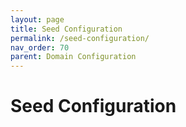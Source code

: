```yaml
---
layout: page
title: Seed Configuration
permalink: /seed-configuration/
nav_order: 70
parent: Domain Configuration
---
```


# Seed Configuration

